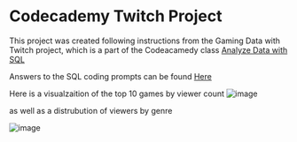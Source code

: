 # Codecademy Twitch Project

This project was created following instructions from the Gaming Data with Twitch project, which is a part of the Codeacamedy class [Analyze Data with SQL](https://www.codecademy.com/learn/paths/analyze-data-with-sql)

Answers to the SQL coding prompts can be found [Here](twitch_queries.sql)

Here is a visualzaition of the top 10 games by viewer count 
![image](https://user-images.githubusercontent.com/79603572/141874091-5625788a-fa89-4ac6-9972-22ee2c155fa3.png)

as well as a distrubution of viewers by genre

![image](https://user-images.githubusercontent.com/79603572/141874135-9d60adc5-87ed-4ef7-a4c8-8b77f2aa4538.png)



